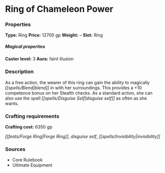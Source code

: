 ﻿---
Title: "Ring of Chameleon Power"
Type: "Ring"
Price: "12700 gp"
Weight: "–"
Slot: "Ring"
Caster level: "3"
Aura: "faint illusion"
Description: |
  "As a free action, the wearer of this ring can gain the ability to magically blend in with her surroundings. This provides a +10 competence bonus on her Stealth checks. As a standard action, she can also use the spell _disguise self_ as often as she wants."
Crafting cost: "6350 gp"
Sources: "['Core Rulebook', 'Ultimate Equipment']"
---

# Ring of Chameleon Power

### Properties

**Type:** Ring **Price:** 12700 gp **Weight:** – **Slot:** Ring

##### Magical properties

**Caster level:** 3 **Aura:** faint illusion

### Description

As a free action, the wearer of this ring can gain the ability to magically _[[spells/Blend|blend]]_ in with her surroundings. This provides a +10 competence bonus on her Stealth checks. As a standard action, she can also use the spell _[[spells/Disguise Self|disguise self]]_ as often as she wants.

### Crafting requirements

**Crafting cost:** 6350 gp

_[[feats/Forge Ring|Forge Ring]]_, _disguise self_, _[[spells/Invisibility|invisibility]]_

### Sources

* Core Rulebook
* Ultimate Equipment